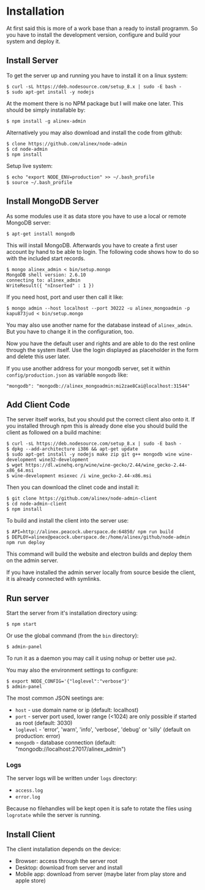 # Installation

At first said this is more of a work base than a ready to install programm.
So you have to install the development version, configure and build your system and deploy it.

## Install Server

To get the server up and running you have to install it on a linux system:

    $ curl -sL https://deb.nodesource.com/setup_8.x | sudo -E bash -
    $ sudo apt-get install -y nodejs

At the moment there is no NPM package but I will make one later. This should be simply installable by:

    $ npm install -g alinex-admin

Alternatively you may also download and install the code from github:

    $ clone https://github.com/alinex/node-admin
    $ cd node-admin
    $ npm install

Setup live system:

    $ echo "export NODE_ENV=production" >> ~/.bash_profile
    $ source ~/.bash_profile

## Install MongoDB Server

As some modules use it as data store you have to use a local or remote MongoDB server:

    $ apt-get install mongodb

This will install MongoDB. Afterwards you have to create a first user account by hand to be able to login. The following code shows how to do so with the included start records.

    $ mongo alinex_admin < bin/setup.mongo
    MongoDB shell version: 2.6.10
    connecting to: alinex_admin
    WriteResult({ "nInserted" : 1 })

If you need host, port and user then call it like:

    $ mongo admin --host localhost --port 30222 -u alinex_mongoadmin -p kapu873jud < bin/setup.mongo

You may also use another name for the database instead of `alinex_admin`. But you have to change it in the configuration, too.

Now you have the default user and rights and are able to do the rest online through the system itself. Use the login displayed as placeholder in the form and delete this user later.

If you use another address for your mongodb server, set it within `config/production.json` as variable `mongodb` like:

    "mongodb": "mongodb://alinex_mongoadmin:mi2zae8Cai@localhost:31544"

## Add Client Code

The server itself works, but you should put the correct client also onto it. If you installed through npm this is already done else you should build the client as followed on a build machine:

    $ curl -sL https://deb.nodesource.com/setup_8.x | sudo -E bash -
    $ dpkg --add-architecture i386 && apt-get update
    $ sudo apt-get install -y nodejs make zip git g++ mongodb wine wine-development wine32-development
    $ wget https://dl.winehq.org/wine/wine-gecko/2.44/wine_gecko-2.44-x86_64.msi
    $ wine-development msiexec /i wine_gecko-2.44-x86.msi

Then you can download the clinet code and install it:

    $ git clone https://github.com/alinex/node-admin-client
    $ cd node-admin-client
    $ npm install

To build and install the client into the server use:

    $ API=http://alinex.peacock.uberspace.de:64850/ npm run build
    $ DEPLOY=alinex@peacock.uberspace.de:/home/alinex/github/node-admin npm run deploy

This command will build the website and electron builds and deploy them on the admin server.

If you have installed the admin server locally from source beside the client, it is already connected with symlinks.

## Run server

Start the server from it's installation directory using:

    $ npm start

Or use the global command (from the `bin` directory):

    $ admin-panel

To run it as a daemon you may call it using nohup or better use `pm2`.

You may also the environment settings to configure:

    $ export NODE_CONFIG='{"loglevel":"verbose"}'
    $ admin-panel

The most common JSON seetings are:
- `host` - use domain name or ip (default: localhost)
- `port` - server port used, lower range (<1024) are only possible if started as root (default: 3030)
- `loglevel` - 'error', 'warn', 'info', 'verbose', 'debug' or 'silly' (default on production: error)
- `mongodb` - database connection (default: "mongodb://localhost:27017/alinex_admin")

### Logs

The server logs will be written under `logs` directory:
- `access.log`
- `error.log`

Because no filehandles will be kept open it is safe to rotate the files using `logrotate` while the server is running.

## Install Client

The client installation depends on the device:
- Browser: access through the server root
- Desktop: download from server and install
- Mobile app: download from server (maybe later from play store and apple store)

